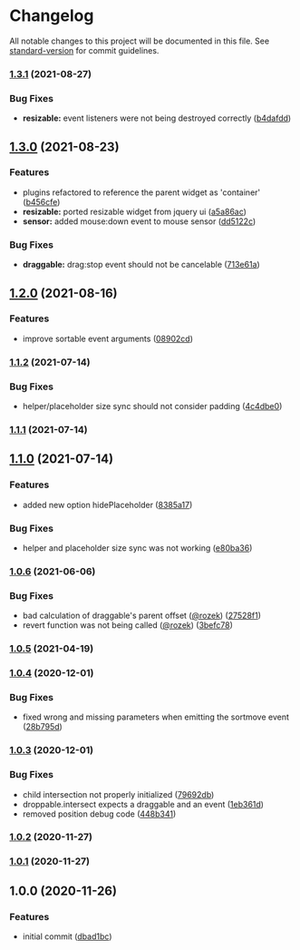 # Changelog

All notable changes to this project will be documented in this file. See [standard-version](https://github.com/conventional-changelog/standard-version) for commit guidelines.

### [1.3.1](https://github.com/marcospont/agnostic-draggable/compare/v1.3.0...v1.3.1) (2021-08-27)


### Bug Fixes

* **resizable:** event listeners were not being destroyed correctly ([b4dafdd](https://github.com/marcospont/agnostic-draggable/commit/b4dafddf1240594f95e3e33470fed11a12361268))

## [1.3.0](https://github.com/marcospont/agnostic-draggable/compare/v1.2.0...v1.3.0) (2021-08-23)


### Features

* plugins refactored to reference the parent widget as 'container' ([b456cfe](https://github.com/marcospont/agnostic-draggable/commit/b456cfeb779ed141779a5f71ac40c7f48fa567ee))
* **resizable:** ported resizable widget from jquery ui ([a5a86ac](https://github.com/marcospont/agnostic-draggable/commit/a5a86ac742bb6fee3ab2b6217ce82ef43d437237))
* **sensor:** added mouse:down event to mouse sensor ([dd5122c](https://github.com/marcospont/agnostic-draggable/commit/dd5122c4f4a2a61a1ada8767887e1f88d9af26cf))


### Bug Fixes

* **draggable:** drag:stop event should not be cancelable ([713e61a](https://github.com/marcospont/agnostic-draggable/commit/713e61a5b21a3ea0b0ccb1f6d7f831dec3148f2a))

## [1.2.0](https://github.com/marcospont/agnostic-draggable/compare/v1.1.2...v1.2.0) (2021-08-16)


### Features

* improve sortable event arguments ([08902cd](https://github.com/marcospont/agnostic-draggable/commit/08902cd0451b6e3066a26189b8627b49f1b37e41))

### [1.1.2](https://github.com/marcospont/agnostic-draggable/compare/v1.1.1...v1.1.2) (2021-07-14)


### Bug Fixes

* helper/placeholder size sync should not consider padding ([4c4dbe0](https://github.com/marcospont/agnostic-draggable/commit/4c4dbe08593e54538c5af563547ddac5dba64848))

### [1.1.1](https://github.com/marcospont/agnostic-draggable/compare/v1.1.0...v1.1.1) (2021-07-14)

## [1.1.0](https://github.com/marcospont/agnostic-draggable/compare/v1.0.6...v1.1.0) (2021-07-14)


### Features

* added new option hidePlaceholder ([8385a17](https://github.com/marcospont/agnostic-draggable/commit/8385a17ab90d829a697a15952aa0fe397e33a717))


### Bug Fixes

* helper and placeholder size sync was not working ([e80ba36](https://github.com/marcospont/agnostic-draggable/commit/e80ba36c958749a42578662ea5c4250835eb0892))

### [1.0.6](https://github.com/marcospont/agnostic-draggable/compare/v1.0.5...v1.0.6) (2021-06-06)


### Bug Fixes

* bad calculation of draggable's parent offset ([@rozek](https://github.com/rozek)) ([27528f1](https://github.com/marcospont/agnostic-draggable/commit/27528f1242aa6d420ede7d5113a88ea1151b1554))
* revert function was not being called ([@rozek](https://github.com/rozek)) ([3befc78](https://github.com/marcospont/agnostic-draggable/commit/3befc78834b543fd18872668b5c7f82a392fd90c))

### [1.0.5](https://github.com/marcospont/agnostic-draggable/compare/v1.0.4...v1.0.5) (2021-04-19)

### [1.0.4](https://github.com/marcospont/agnostic-draggable/compare/v1.0.3...v1.0.4) (2020-12-01)


### Bug Fixes

* fixed wrong and missing parameters when emitting the sortmove event ([28b795d](https://github.com/marcospont/agnostic-draggable/commit/28b795dac3df7194240006e707fb86abd1389ca5))

### [1.0.3](https://github.com/marcospont/agnostic-draggable/compare/v1.0.2...v1.0.3) (2020-12-01)


### Bug Fixes

* child intersection not properly initialized ([79692db](https://github.com/marcospont/agnostic-draggable/commit/79692db1fc686fe7c7026946b7b8624a71eca219))
* droppable.intersect expects a draggable and an event ([1eb361d](https://github.com/marcospont/agnostic-draggable/commit/1eb361d6a6ecb974a07f598ddf644b3a8164995d))
* removed position debug code ([448b341](https://github.com/marcospont/agnostic-draggable/commit/448b341fe5473131f51807b3a91dac99ff48f5ef))

### [1.0.2](https://github.com/marcospont/agnostic-draggable/compare/v1.0.1...v1.0.2) (2020-11-27)

### [1.0.1](https://github.com/marcospont/agnostic-draggable/compare/v1.0.0...v1.0.1) (2020-11-27)

## 1.0.0 (2020-11-26)


### Features

* initial commit ([dbad1bc](https://github.com/marcospont/agnostic-draggable/commit/dbad1bc4a52defe4be5f95fb4d93610c20402297))
